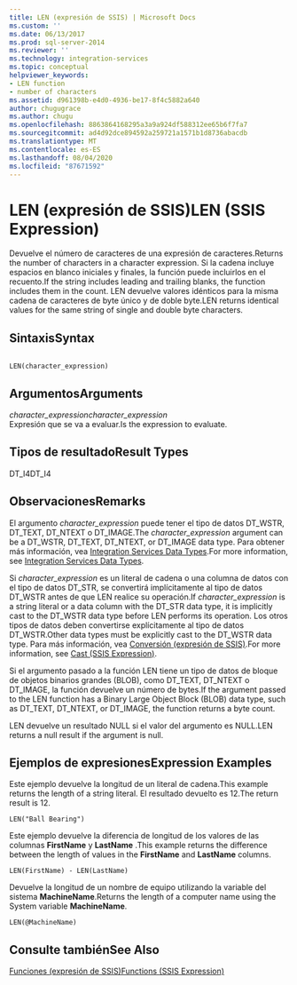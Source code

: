 ```yaml
---
title: LEN (expresión de SSIS) | Microsoft Docs
ms.custom: ''
ms.date: 06/13/2017
ms.prod: sql-server-2014
ms.reviewer: ''
ms.technology: integration-services
ms.topic: conceptual
helpviewer_keywords:
- LEN function
- number of characters
ms.assetid: d961398b-e4d0-4936-be17-8f4c5882a640
author: chugugrace
ms.author: chugu
ms.openlocfilehash: 8863864168295a3a9a924df588312ee65b6f7fa7
ms.sourcegitcommit: ad4d92dce894592a259721a1571b1d8736abacdb
ms.translationtype: MT
ms.contentlocale: es-ES
ms.lasthandoff: 08/04/2020
ms.locfileid: "87671592"
---
```

# <a name="len-ssis-expression"></a><span data-ttu-id="c9b86-102">LEN (expresión de SSIS)</span><span class="sxs-lookup"><span data-stu-id="c9b86-102">LEN (SSIS Expression)</span></span>
  <span data-ttu-id="c9b86-103">Devuelve el número de caracteres de una expresión de caracteres.</span><span class="sxs-lookup"><span data-stu-id="c9b86-103">Returns the number of characters in a character expression.</span></span> <span data-ttu-id="c9b86-104">Si la cadena incluye espacios en blanco iniciales y finales, la función puede incluirlos en el recuento.</span><span class="sxs-lookup"><span data-stu-id="c9b86-104">If the string includes leading and trailing blanks, the function includes them in the count.</span></span> <span data-ttu-id="c9b86-105">LEN devuelve valores idénticos para la misma cadena de caracteres de byte único y de doble byte.</span><span class="sxs-lookup"><span data-stu-id="c9b86-105">LEN returns identical values for the same string of single and double byte characters.</span></span>  
  
## <a name="syntax"></a><span data-ttu-id="c9b86-106">Sintaxis</span><span class="sxs-lookup"><span data-stu-id="c9b86-106">Syntax</span></span>  
  
```  
  
LEN(character_expression)  
```  
  
## <a name="arguments"></a><span data-ttu-id="c9b86-107">Argumentos</span><span class="sxs-lookup"><span data-stu-id="c9b86-107">Arguments</span></span>  
 <span data-ttu-id="c9b86-108">*character_expression*</span><span class="sxs-lookup"><span data-stu-id="c9b86-108">*character_expression*</span></span>  
 <span data-ttu-id="c9b86-109">Expresión que se va a evaluar.</span><span class="sxs-lookup"><span data-stu-id="c9b86-109">Is the expression to evaluate.</span></span>  
  
## <a name="result-types"></a><span data-ttu-id="c9b86-110">Tipos de resultado</span><span class="sxs-lookup"><span data-stu-id="c9b86-110">Result Types</span></span>  
 <span data-ttu-id="c9b86-111">DT_I4</span><span class="sxs-lookup"><span data-stu-id="c9b86-111">DT_I4</span></span>  
  
## <a name="remarks"></a><span data-ttu-id="c9b86-112">Observaciones</span><span class="sxs-lookup"><span data-stu-id="c9b86-112">Remarks</span></span>  
 <span data-ttu-id="c9b86-113">El argumento *character_expression* puede tener el tipo de datos DT_WSTR, DT_TEXT, DT_NTEXT o DT_IMAGE.</span><span class="sxs-lookup"><span data-stu-id="c9b86-113">The *character_expression* argument can be a DT_WSTR, DT_TEXT, DT_NTEXT, or DT_IMAGE data type.</span></span> <span data-ttu-id="c9b86-114">Para obtener más información, vea [Integration Services Data Types](../data-flow/integration-services-data-types.md).</span><span class="sxs-lookup"><span data-stu-id="c9b86-114">For more information, see [Integration Services Data Types](../data-flow/integration-services-data-types.md).</span></span>  
  
 <span data-ttu-id="c9b86-115">Si *character_expression* es un literal de cadena o una columna de datos con el tipo de datos DT_STR, se convertirá implícitamente al tipo de datos DT_WSTR antes de que LEN realice su operación.</span><span class="sxs-lookup"><span data-stu-id="c9b86-115">If *character_expression* is a string literal or a data column with the DT_STR data type, it is implicitly cast to the DT_WSTR data type before LEN performs its operation.</span></span> <span data-ttu-id="c9b86-116">Los otros tipos de datos deben convertirse explícitamente al tipo de datos DT_WSTR.</span><span class="sxs-lookup"><span data-stu-id="c9b86-116">Other data types must be explicitly cast to the DT_WSTR data type.</span></span> <span data-ttu-id="c9b86-117">Para más información, vea [Conversión &#40;expresión de SSIS&#41;](cast-ssis-expression.md).</span><span class="sxs-lookup"><span data-stu-id="c9b86-117">For more information, see [Cast &#40;SSIS Expression&#41;](cast-ssis-expression.md).</span></span>  
  
 <span data-ttu-id="c9b86-118">Si el argumento pasado a la función LEN tiene un tipo de datos de bloque de objetos binarios grandes (BLOB), como DT_TEXT, DT_NTEXT o DT_IMAGE, la función devuelve un número de bytes.</span><span class="sxs-lookup"><span data-stu-id="c9b86-118">If the argument passed to the LEN function has a Binary Large Object Block (BLOB) data type, such as DT_TEXT, DT_NTEXT, or DT_IMAGE, the function returns a byte count.</span></span>  
  
 <span data-ttu-id="c9b86-119">LEN devuelve un resultado NULL si el valor del argumento es NULL.</span><span class="sxs-lookup"><span data-stu-id="c9b86-119">LEN returns a null result if the argument is null.</span></span>  
  
## <a name="expression-examples"></a><span data-ttu-id="c9b86-120">Ejemplos de expresiones</span><span class="sxs-lookup"><span data-stu-id="c9b86-120">Expression Examples</span></span>  
 <span data-ttu-id="c9b86-121">Este ejemplo devuelve la longitud de un literal de cadena.</span><span class="sxs-lookup"><span data-stu-id="c9b86-121">This example returns the length of a string literal.</span></span> <span data-ttu-id="c9b86-122">El resultado devuelto es 12.</span><span class="sxs-lookup"><span data-stu-id="c9b86-122">The return result is 12.</span></span>  
  
```  
LEN("Ball Bearing")  
```  
  
 <span data-ttu-id="c9b86-123">Este ejemplo devuelve la diferencia de longitud de los valores de las columnas **FirstName** y **LastName** .</span><span class="sxs-lookup"><span data-stu-id="c9b86-123">This example returns the difference between the length of values in the **FirstName** and **LastName** columns.</span></span>  
  
```  
LEN(FirstName) - LEN(LastName)  
```  
  
 <span data-ttu-id="c9b86-124">Devuelve la longitud de un nombre de equipo utilizando la variable del sistema **MachineName**.</span><span class="sxs-lookup"><span data-stu-id="c9b86-124">Returns the length of a computer name using the System variable **MachineName**.</span></span>  
  
```  
LEN(@MachineName)  
```  
  
## <a name="see-also"></a><span data-ttu-id="c9b86-125">Consulte también</span><span class="sxs-lookup"><span data-stu-id="c9b86-125">See Also</span></span>  
 [<span data-ttu-id="c9b86-126">Funciones &#40;expresión de SSIS&#41;</span><span class="sxs-lookup"><span data-stu-id="c9b86-126">Functions &#40;SSIS Expression&#41;</span></span>](functions-ssis-expression.md)  
  
  
